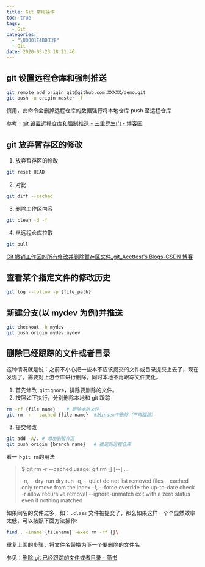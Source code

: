 ```yaml
---
title: Git 常用操作
toc: true
tags:
  - Git
categories:
  - "\U0001F4BB工作"
  - Git
date: 2020-05-23 18:21:46
---
```


## git 设置远程仓库和强制推送

```bash
git remote add origin git@github.com:XXXXX/demo.git  
git push -u origin master -f
```

慎用，此命令会删掉远程仓库的数据强行将本地仓库 push 至远程仓库

参考：[git 设置远程仓库和强制推送 - 三重罗生门 - 博客园](https://www.cnblogs.com/start2019/p/11465525.html)

## git 放弃暂存区的修改
1. 放弃暂存区的修改
```bash
git reset HEAD
```
2. 对比
```bash
git diff --cached  

```
3. 删除工作区内容
```bash
git clean -d -f
```
4. 从远程仓库拉取
```bash
git pull
```
[Git 撤销工作区的所有修改并删除暂存区文件_git_Acettest's Blogs-CSDN 博客](https://blog.csdn.net/u010178308/article/details/86167195)

## 查看某个指定文件的修改历史

```bash
git log --follow -p {file_path}
```

## 新建分支(以 mydev 为例)并推送
```bash
git checkout -b mydev
git push origin mydev:mydev
```

## 删除已经跟踪的文件或者目录

这种情况就是说：之前不小心把一些本不应该提交的文件或目录提交上去了，现在发现了，需要对上游仓库进行删除，同时本地不再跟踪文件变化。
1. 首先修改`.gitignore`，排除要删除的文件。
2. 按照如下执行，分别删除本地和 git 跟踪
```bash
rm -rf {file name}    # 删除本地文件
git rm -r --cached {file name}  #从index中删除（不再跟踪）
```
3. 提交修改
```bash
git add -A/. # 添加到暂存区
git push origin {branch name}   # 推送到远程仓库
```
看一下`git rm`的用法
> $ git rm -r --cached
> usage: git rm [<options>] [--] <file>...
>
>    -n, --dry-run         dry run
    -q, --quiet           do not list removed files
    --cached              only remove from the index
    -f, --force           override the up-to-date check
    -r                    allow recursive removal
    --ignore-unmatch      exit with a zero status even if nothing matched

如果同名的文件过多，如：`.class` 文件被提交了，那么如果这样一个个显然效率太低，可以按照下面方法操作:
```bash
find . -iname {filename} -exec rm -rf {}\
```
重复上面的步骤，将文件名替换为下一个要删除的文件名

参见：[删除 git 已经跟踪的文件或者目录 - 简书](https://www.jianshu.com/p/706560653753)
